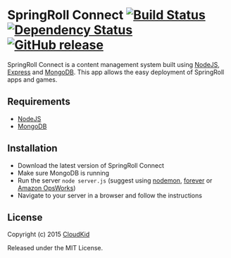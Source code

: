 # SpringRoll Connect [![Build Status](https://travis-ci.org/SpringRoll/SpringRollConnect.svg)](https://travis-ci.org/SpringRoll/SpringRollConnect) [![Dependency Status](https://david-dm.org/SpringRoll/SpringRollConnect.svg)](https://david-dm.org/SpringRoll/SpringRollConnect) [![GitHub release](https://img.shields.io/github/release/qubyte/rubidium.svg)](https://github.com/SpringRoll/SpringRollConnect)

SpringRoll Connect is a content management system built using [NodeJS](https://nodejs.org/), [Express](http://expressjs.com/) and [MongoDB](https://www.mongodb.org/). This app allows the easy deployment of SpringRoll apps and games.

## Requirements

* [NodeJS](https://nodejs.org/)
* [MongoDB](https://www.mongodb.org/)

## Installation

* Download the latest version of SpringRoll Connect
* Make sure MongoDB is running
* Run the server `node server.js` (suggest using [nodemon](http://nodemon.io/), [forever](https://www.npmjs.org/package/forever) or [Amazon OpsWorks](http://aws.amazon.com/opsworks/))
* Navigate to your server in a browser and follow the instructions

## License

Copyright (c) 2015 [CloudKid](https://github.com/cloudkidstudio)

Released under the MIT License.